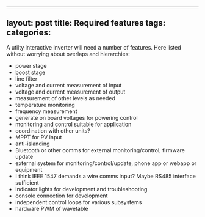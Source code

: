 ---
layout: post
title: Required features
tags: 
categories: 
--

A utilty interactive inverter will need a number of features. Here listed without worrying about overlaps and hierarchies:
  * power stage
  * boost stage
  * line filter
  * voltage and current measurement of input
  * voltage and current measurement of output
  * measurement of other levels as needed
  * temperature monitoring
  * frequency measurement
  * generate on board voltages for powering control
  * monitoring and control suitable for application
  * coordination with other units?
  * MPPT for PV input
  * anti-islanding 
  * Bluetooth or other comms for external monitoring/control, firmware update
  * external system for monitoring/control/update, phone app or webapp or equipment
  * I think IEEE 1547 demands a wire comms input? Maybe RS485 interface sufficient
  * indicator lights for development and troubleshooting
  * console connection for development
  * independent control loops for various subsystems
  * hardware PWM of wavetable